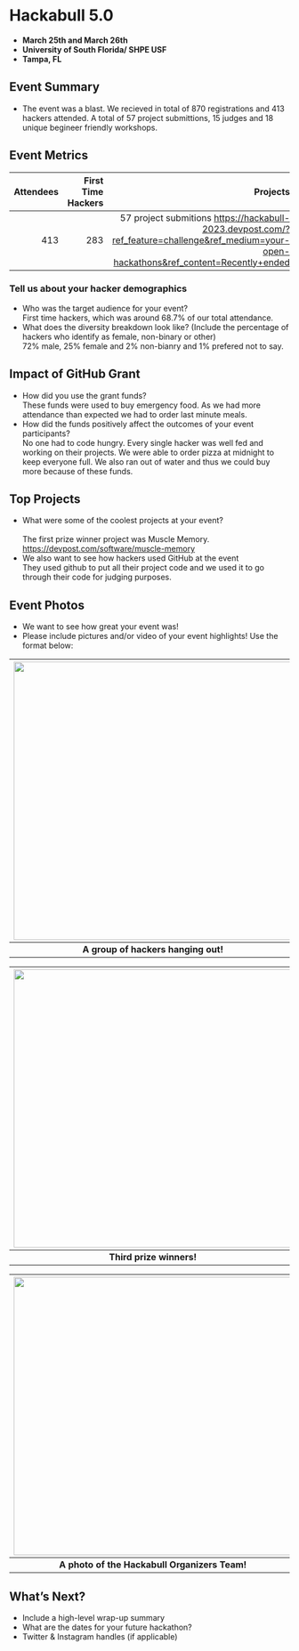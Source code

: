 # Hackabull 5.0
 - **March 25th and March 26th** 
 - **University of South Florida/ SHPE USF**
 - **Tampa, FL**  

## Event Summary

- The event was a blast. We recieved in total of 870 registrations and 413 hackers attended.
A total of 57 project submittions, 15 judges and 18 unique begineer friendly workshops.

## Event Metrics 

| Attendees |First Time Hackers| Projects|
|---------------:|--------------:|------------:|
|413|283|57 project submitions https://hackabull-2023.devpost.com/?ref_feature=challenge&ref_medium=your-open-hackathons&ref_content=Recently+ended| 

### Tell us about your hacker demographics
 - Who was the target audience for your event? <br>
 First time hackers, which was around 68.7% of our total attendance.
 - What does the diversity breakdown look like? (Include the percentage of hackers who identify as female, non-binary or other) <br>
72% male, 25% female and 2% non-bianry and 1% prefered not to say.


## Impact of GitHub Grant
- How did you use the grant funds? <br>
These funds were used to buy emergency food. As we had more attendance than expected we had to order last minute meals.
- How did the funds positively affect the outcomes of your event participants? <br>
No one had to code hungry. Every single hacker was well fed and working on their projects. We were able to order pizza at midnight to keep everyone full.
We also ran out of water and thus we could buy more because of these funds.

## Top Projects

- What were some of the coolest projects at your event? <br>  
The first prize winner project was Muscle Memory. https://devpost.com/software/muscle-memory
- We also want to see how hackers used GitHub at the event <br>
They used github to put all their project code and we used it to go through their code for judging purposes.


## Event Photos

- We want to see how great your event was! <br>
- Please include pictures and/or video of your event highlights! Use the format below: 

| <img src="https://github.com/MLH/GitHub-Education-Hackathon-Grant-Fund-2023/blob/main/Hackathons_2023/images/Hackabull_workshop.jpg" width="500" height="auto"> |
|:--:|
| <b> A group of hackers hanging out! </b>|


| <img src="https://github.com/MLH/GitHub-Education-Hackathon-Grant-Fund-2023/blob/main/Hackathons_2023/images/Hackabull_winner.jpg" width="500" height="auto"> |
|:--:|
| <b> Third prize winners! </b>|


| <img src="https://github.com/MLH/GitHub-Education-Hackathon-Grant-Fund-2023/blob/main/Hackathons_2023/images/Hackabull_organizers.JPG" width="500" height="auto"> |
|:--:|
| <b> A photo of the Hackabull Organizers Team! </b>|

## What’s Next?
- Include a high-level wrap-up summary <br>
- What are the dates for your future hackathon? <br>
- Twitter & Instagram handles (if applicable)  
